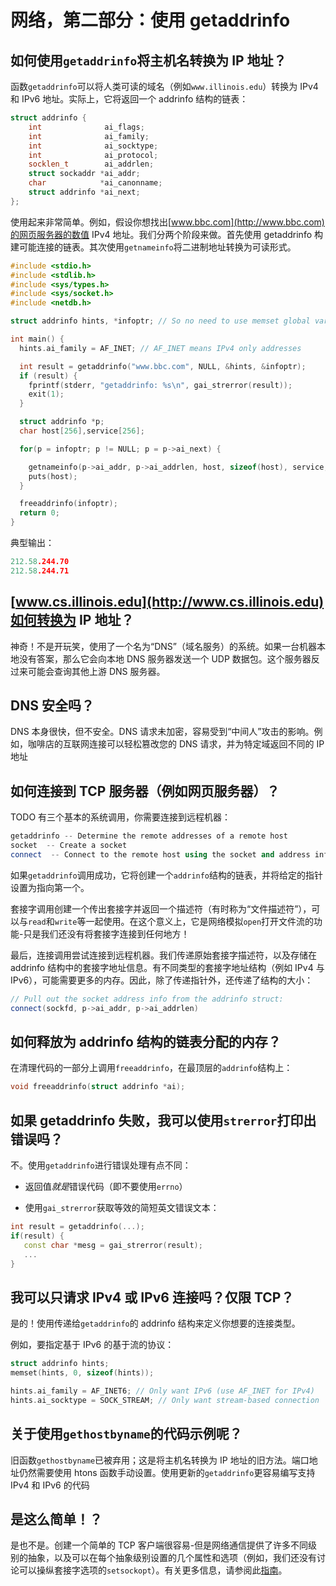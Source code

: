 # 网络，第二部分：使用 getaddrinfo

## 如何使用`getaddrinfo`将主机名转换为 IP 地址？

函数`getaddrinfo`可以将人类可读的域名（例如`www.illinois.edu`）转换为 IPv4 和 IPv6 地址。实际上，它将返回一个 addrinfo 结构的链表：

```cpp
struct addrinfo {
    int              ai_flags;
    int              ai_family;
    int              ai_socktype;
    int              ai_protocol;
    socklen_t        ai_addrlen;
    struct sockaddr *ai_addr;
    char            *ai_canonname;
    struct addrinfo *ai_next;
};
```

使用起来非常简单。例如，假设你想找出[www.bbc.com](http://www.bbc.com)的网页服务器的数值 IPv4 地址。我们分两个阶段来做。首先使用 getaddrinfo 构建可能连接的链表。其次使用`getnameinfo`将二进制地址转换为可读形式。

```cpp
#include <stdio.h>
#include <stdlib.h>
#include <sys/types.h>
#include <sys/socket.h>
#include <netdb.h>

struct addrinfo hints, *infoptr; // So no need to use memset global variables

int main() {
  hints.ai_family = AF_INET; // AF_INET means IPv4 only addresses

  int result = getaddrinfo("www.bbc.com", NULL, &hints, &infoptr);
  if (result) {
    fprintf(stderr, "getaddrinfo: %s\n", gai_strerror(result));
    exit(1);
  }

  struct addrinfo *p;
  char host[256],service[256];

  for(p = infoptr; p != NULL; p = p->ai_next) {

    getnameinfo(p->ai_addr, p->ai_addrlen, host, sizeof(host), service, sizeof(service), NI_NUMERICHOST);
    puts(host);
  }

  freeaddrinfo(infoptr);
  return 0;
}
```

典型输出：

```cpp
212.58.244.70
212.58.244.71 
```

## [www.cs.illinois.edu](http://www.cs.illinois.edu)如何转换为 IP 地址？

神奇！不是开玩笑，使用了一个名为“DNS”（域名服务）的系统。如果一台机器本地没有答案，那么它会向本地 DNS 服务器发送一个 UDP 数据包。这个服务器反过来可能会查询其他上游 DNS 服务器。

## DNS 安全吗？

DNS 本身很快，但不安全。DNS 请求未加密，容易受到“中间人”攻击的影响。例如，咖啡店的互联网连接可以轻松篡改您的 DNS 请求，并为特定域返回不同的 IP 地址

## 如何连接到 TCP 服务器（例如网页服务器）？

TODO 有三个基本的系统调用，你需要连接到远程机器：

```cpp
getaddrinfo -- Determine the remote addresses of a remote host
socket  -- Create a socket
connect  -- Connect to the remote host using the socket and address information 
```

如果`getaddrinfo`调用成功，它将创建一个`addrinfo`结构的链表，并将给定的指针设置为指向第一个。

套接字调用创建一个传出套接字并返回一个描述符（有时称为“文件描述符”），可以与`read`和`write`等一起使用。在这个意义上，它是网络模拟`open`打开文件流的功能-只是我们还没有将套接字连接到任何地方！

最后，连接调用尝试连接到远程机器。我们传递原始套接字描述符，以及存储在 addrinfo 结构中的套接字地址信息。有不同类型的套接字地址结构（例如 IPv4 与 IPv6），可能需要更多的内存。因此，除了传递指针外，还传递了结构的大小：

```cpp
// Pull out the socket address info from the addrinfo struct:
connect(sockfd, p->ai_addr, p->ai_addrlen)
```

## 如何释放为 addrinfo 结构的链表分配的内存？

在清理代码的一部分上调用`freeaddrinfo`，在最顶层的`addrinfo`结构上：

```cpp
void freeaddrinfo(struct addrinfo *ai);
```

## 如果 getaddrinfo 失败，我可以使用`strerror`打印出错误吗？

不。使用`getaddrinfo`进行错误处理有点不同：

+   返回值*就是*错误代码（即不要使用`errno`）

+   使用`gai_strerror`获取等效的简短英文错误文本：

```cpp
int result = getaddrinfo(...);
if(result) { 
   const char *mesg = gai_strerror(result); 
   ...
}
```

## 我可以只请求 IPv4 或 IPv6 连接吗？仅限 TCP？

是的！使用传递给`getaddrinfo`的 addrinfo 结构来定义你想要的连接类型。

例如，要指定基于 IPv6 的基于流的协议：

```cpp
struct addrinfo hints;
memset(hints, 0, sizeof(hints));

hints.ai_family = AF_INET6; // Only want IPv6 (use AF_INET for IPv4)
hints.ai_socktype = SOCK_STREAM; // Only want stream-based connection
```

## 关于使用`gethostbyname`的代码示例呢？

旧函数`gethostbyname`已被弃用；这是将主机名转换为 IP 地址的旧方法。端口地址仍然需要使用 htons 函数手动设置。使用更新的`getaddrinfo`更容易编写支持 IPv4 和 IPv6 的代码

## 是这么简单！？

是也不是。创建一个简单的 TCP 客户端很容易-但是网络通信提供了许多不同级别的抽象，以及可以在每个抽象级别设置的几个属性和选项（例如，我们还没有讨论可以操纵套接字选项的`setsockopt`）。有关更多信息，请参阅此[指南](http://www.beej.us/guide/bgnet/output/html/multipage/getaddrinfoman.html)。
